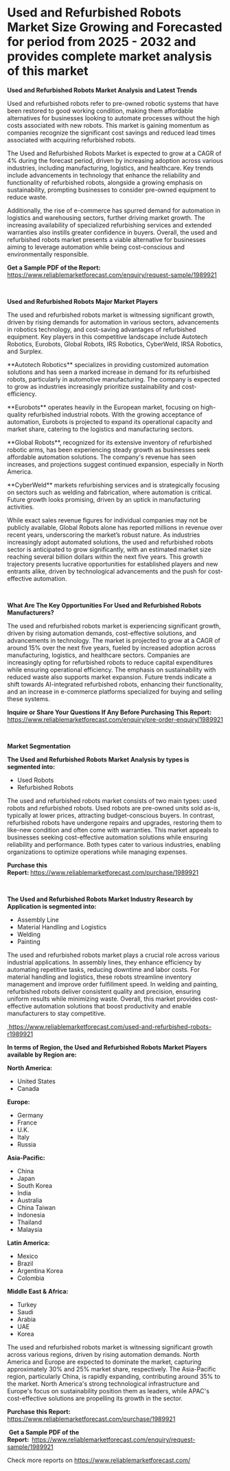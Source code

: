 <p><h1>Used and Refurbished Robots Market Size Growing and Forecasted for period from 2025 - 2032 and provides complete market analysis of this market</h1></p><p><strong>Used and Refurbished Robots Market Analysis and Latest Trends</strong></p>
<p><p>Used and refurbished robots refer to pre-owned robotic systems that have been restored to good working condition, making them affordable alternatives for businesses looking to automate processes without the high costs associated with new robots. This market is gaining momentum as companies recognize the significant cost savings and reduced lead times associated with acquiring refurbished robots. </p><p>The Used and Refurbished Robots Market is expected to grow at a CAGR of 4% during the forecast period, driven by increasing adoption across various industries, including manufacturing, logistics, and healthcare. Key trends include advancements in technology that enhance the reliability and functionality of refurbished robots, alongside a growing emphasis on sustainability, prompting businesses to consider pre-owned equipment to reduce waste. </p><p>Additionally, the rise of e-commerce has spurred demand for automation in logistics and warehousing sectors, further driving market growth. The increasing availability of specialized refurbishing services and extended warranties also instills greater confidence in buyers. Overall, the used and refurbished robots market presents a viable alternative for businesses aiming to leverage automation while being cost-conscious and environmentally responsible.</p></p>
<p><strong>Get a Sample PDF of the Report:&nbsp;</strong> <a href="https://www.reliablemarketforecast.com/enquiry/request-sample/1989921?utm_campaign=2469&utm_medium=2&utm_source=Github&utm_content=ia&utm_term=02032025&utm_id=used-and-refurbished-robots">https://www.reliablemarketforecast.com/enquiry/request-sample/1989921</a></p>
<p>&nbsp;</p>
<p><strong>Used and Refurbished Robots Major Market Players</strong></p>
<p><p>The used and refurbished robots market is witnessing significant growth, driven by rising demands for automation in various sectors, advancements in robotics technology, and cost-saving advantages of refurbished equipment. Key players in this competitive landscape include Autotech Robotics, Eurobots, Global Robots, IRS Robotics, CyberWeld, IRSA Robotics, and Surplex.</p><p>**Autotech Robotics** specializes in providing customized automation solutions and has seen a marked increase in demand for its refurbished robots, particularly in automotive manufacturing. The company is expected to grow as industries increasingly prioritize sustainability and cost-efficiency.</p><p>**Eurobots** operates heavily in the European market, focusing on high-quality refurbished industrial robots. With the growing acceptance of automation, Eurobots is projected to expand its operational capacity and market share, catering to the logistics and manufacturing sectors.</p><p>**Global Robots**, recognized for its extensive inventory of refurbished robotic arms, has been experiencing steady growth as businesses seek affordable automation solutions. The company's revenue has seen increases, and projections suggest continued expansion, especially in North America.</p><p>**CyberWeld** markets refurbishing services and is strategically focusing on sectors such as welding and fabrication, where automation is critical. Future growth looks promising, driven by an uptick in manufacturing activities.</p><p>While exact sales revenue figures for individual companies may not be publicly available, Global Robots alone has reported millions in revenue over recent years, underscoring the market’s robust nature. As industries increasingly adopt automated solutions, the used and refurbished robots sector is anticipated to grow significantly, with an estimated market size reaching several billion dollars within the next five years. This growth trajectory presents lucrative opportunities for established players and new entrants alike, driven by technological advancements and the push for cost-effective automation.</p></p>
<p>&nbsp;</p>
<p><strong>What Are The Key Opportunities For Used and Refurbished Robots Manufacturers?</strong></p>
<p><p>The used and refurbished robots market is experiencing significant growth, driven by rising automation demands, cost-effective solutions, and advancements in technology. The market is projected to grow at a CAGR of around 15% over the next five years, fueled by increased adoption across manufacturing, logistics, and healthcare sectors. Companies are increasingly opting for refurbished robots to reduce capital expenditures while ensuring operational efficiency. The emphasis on sustainability with reduced waste also supports market expansion. Future trends indicate a shift towards AI-integrated refurbished robots, enhancing their functionality, and an increase in e-commerce platforms specialized for buying and selling these systems.</p></p>
<p><strong>Inquire or Share Your Questions If Any Before Purchasing This Report:</strong> <a href="https://www.reliablemarketforecast.com/enquiry/pre-order-enquiry/1989921?utm_campaign=2469&utm_medium=2&utm_source=Github&utm_content=ia&utm_term=02032025&utm_id=used-and-refurbished-robots">https://www.reliablemarketforecast.com/enquiry/pre-order-enquiry/1989921</a></p>
<p>&nbsp;</p>
<p><strong>Market Segmentation</strong></p>
<p><strong>The Used and Refurbished Robots Market Analysis by types is segmented into:</strong></p>
<p><ul><li>Used Robots</li><li>Refurbished Robots</li></ul></p>
<p><p>The used and refurbished robots market consists of two main types: used robots and refurbished robots. Used robots are pre-owned units sold as-is, typically at lower prices, attracting budget-conscious buyers. In contrast, refurbished robots have undergone repairs and upgrades, restoring them to like-new condition and often come with warranties. This market appeals to businesses seeking cost-effective automation solutions while ensuring reliability and performance. Both types cater to various industries, enabling organizations to optimize operations while managing expenses.</p></p>
<p><strong>Purchase this Report:&nbsp;</strong><a href="https://www.reliablemarketforecast.com/purchase/1989921?utm_campaign=2469&utm_medium=2&utm_source=Github&utm_content=ia&utm_term=02032025&utm_id=used-and-refurbished-robots">https://www.reliablemarketforecast.com/purchase/1989921</a></p>
<p>&nbsp;</p>
<p><strong>The Used and Refurbished Robots Market Industry Research by Application is segmented into:</strong></p>
<p><ul><li>Assembly Line</li><li>Material Handling and Logistics</li><li>Welding</li><li>Painting</li></ul></p>
<p><p>The used and refurbished robots market plays a crucial role across various industrial applications. In assembly lines, they enhance efficiency by automating repetitive tasks, reducing downtime and labor costs. For material handling and logistics, these robots streamline inventory management and improve order fulfillment speed. In welding and painting, refurbished robots deliver consistent quality and precision, ensuring uniform results while minimizing waste. Overall, this market provides cost-effective automation solutions that boost productivity and enable manufacturers to stay competitive.</p></p>
<p><a href="https://www.reliablemarketforecast.com/used-and-refurbished-robots-r1989921?utm_campaign=2469&utm_medium=2&utm_source=Github&utm_content=ia&utm_term=02032025&utm_id=used-and-refurbished-robots">&nbsp;https://www.reliablemarketforecast.com/used-and-refurbished-robots-r1989921</a></p>
<p><strong>In terms of Region, the Used and Refurbished Robots Market Players available by Region are:</strong></p>
<p>
    <p> <strong> North America: </strong>
        <ul>
            <li>United States</li>
            <li>Canada</li>
        </ul>
        </p> 
    <p> <strong> Europe: </strong>
        <ul>
            <li>Germany</li>
            <li>France</li>
            <li>U.K.</li>
            <li>Italy</li>
            <li>Russia</li>
        </ul>
        </p> 
    <p> <strong> Asia-Pacific: </strong>
        <ul>
            <li>China</li>
            <li>Japan</li>
            <li>South Korea</li>
            <li>India</li>
            <li>Australia</li>
            <li>China Taiwan</li>
            <li>Indonesia</li>
            <li>Thailand</li>
            <li>Malaysia</li>
        </ul>
        </p> 
    <p> <strong> Latin America: </strong>
        <ul>
            <li>Mexico</li>
            <li>Brazil</li>
            <li>Argentina Korea</li>
            <li>Colombia</li>
        </ul>
        </p> 
    <p> <strong> Middle East & Africa: </strong>
        <ul>
            <li>Turkey</li>
            <li>Saudi</li>
            <li>Arabia</li>
            <li>UAE</li>
            <li>Korea</li>
        </ul>
    </p>
    </p>
<p><p>The used and refurbished robots market is witnessing significant growth across various regions, driven by rising automation demands. North America and Europe are expected to dominate the market, capturing approximately 30% and 25% market share, respectively. The Asia-Pacific region, particularly China, is rapidly expanding, contributing around 35% to the market. North America's strong technological infrastructure and Europe's focus on sustainability position them as leaders, while APAC's cost-effective solutions are propelling its growth in the sector.</p></p>
<p><strong>Purchase this Report: </strong><a href="https://www.reliablemarketforecast.com/purchase/1989921?utm_campaign=2469&utm_medium=2&utm_source=Github&utm_content=ia&utm_term=02032025&utm_id=used-and-refurbished-robots">https://www.reliablemarketforecast.com/purchase/1989921</a></p>
<p>&nbsp;<strong>Get a Sample PDF of the Report:&nbsp;&nbsp;</strong><a href="https://www.reliablemarketforecast.com/enquiry/request-sample/1989921?utm_campaign=2469&utm_medium=2&utm_source=Github&utm_content=ia&utm_term=02032025&utm_id=used-and-refurbished-robots">https://www.reliablemarketforecast.com/enquiry/request-sample/1989921</a></p>
<p><strong></strong></p>
<p>Check more reports on <a href="https://www.reliablemarketforecast.com/?utm_campaign=2469&utm_medium=2&utm_source=Github&utm_content=ia&utm_term=02032025&utm_id=used-and-refurbished-robots">https://www.reliablemarketforecast.com/</a></p>